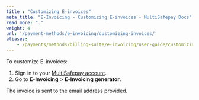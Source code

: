 ```yaml
---
title : "Customizing E-invoices"
meta_title: "E-Invoicing - Customizing E-invoices - MultiSafepay Docs"
read_more: "."
weight: 4
url: '/payment-methods/e-invoicing/customizing-invoices/'
aliases:
    - /payments/methods/billing-suite/e-invoicing/user-guide/customizing-e-invoices/
---
```


To customize E-invoices:

1. Sign in to your [MultiSafepay account](https://merchant.multisafepay.com).
2. Go to **E-Invoicing** > **E-Invoicing generator**. 

The invoice is sent to the email address provided. 